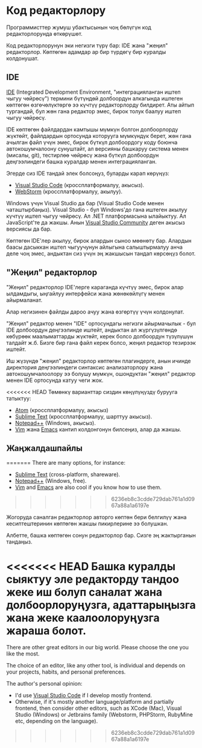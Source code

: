 # Код редакторлору

Программисттер жумуш убактысынын чоң бөлүгүн код редакторлорунда өткөрүшөт.

Код редакторлорунун эки негизги түрү бар: IDE жана "жеңил" редакторлор. Көптөгөн адамдар ар бир түрдөгү бир куралды колдонушат.

## IDE

[IDE](https://en.wikipedia.org/wiki/Integrated_development_environment) (Integrated Development Environment, "интеграцияланган иштеп чыгуу чөйрөсү") термини бүтүндөй долбоордун алкагында иштеген көптөгөн өзгөчөлүктөргө ээ күчтүү редакторлорду билдирет. Аты айтып тургандай, бул жөн гана редактор эмес, бирок толук баалуу иштеп чыгуу чөйрөсү.

IDE көптөгөн файлдардан камтышы мүмкүн болгон долбоорлорду жүктөйт, файлдардын ортосунда которууга мүмкүндүк берет, жөн гана ачылган файл үчүн эмес, бирок бүткүл долбоордогу коду боюнча автокошумчалоону сунуштайт, ал версияны башкаруу система менен (мисалы, git), тестирлөө чөйрөсү жана бүткүл долбоордун деңгээлиндеги башка куралдар менен интеграцияланган.

Эгерде сиз IDE тандай элек болсоңуз, буларды карап көрүңүз:

- [Visual Studio Code](https://code.visualstudio.com/) (кроссплатформалуу, акысыз).
- [WebStorm](https://www.jetbrains.com/webstorm/) (кроссплатформалуу, акылуу).

Windows үчүн Visual Studio да бар (Visual Studio Code менен чаташтырбаңыз). Visual Studio - бул Windows'до гана иштеген акылуу күчтүү иштеп чыгуу чөйрөсү. Ал .NET платформасына ылайыктуу. Ал JavaScript'те да жакшы. Анын [Visual Studio Community](https://www.visualstudio.com/vs/community/) деген акысыз версиясы да бар.

Көптөгөн IDE'лер акылуу, бирок алардын сыноо мөөнөтү бар. Алардын баасы дасыккан иштеп чыгуучунун айлыгына салыштырмалуу анча деле чоң эмес, андыктан сиз үчүн эң жакшысын тандап көрсөңүз болот.

## "Жеңил" редакторлор

"Жеңил" редакторлор IDE'лерге караганда күчтүү эмес, бирок алар ылдамдыгы, ыңгайлуу интерфейси жана жөнөкөйлүгү менен айырмаланат.

Алар негизинен файлды дароо ачуу жана өзгөртүү үчүн колдонулат.

"Жеңил" редактор менен "IDE" ортосундагы негизги айырмачылык - бул IDE долбоордун деңгээлинде иштейт, андыктан ал жүргүзүлгөндө көбүрөөк маалыматтарды жүктөйт, керек болсо долбоордун түзүлүшүн талдайт ж.б. Бизге бир гана файл керек болсо, жеңил редактор тезирээк иштейт.

Иш жүзүндө "жеңил" редакторлор көптөгөн плагиндерге, анын ичинде директория деңгээлиндеги синтаксис анализаторлору жана автокошумчалоолору ээ болушу мүмкүн, ошондуктан "жеңил" редактор менен IDE ортосунда катуу чеги жок.

<<<<<<< HEAD
Төмөнкү варианттар сиздин көңүлүңүздү бурууга татыктуу:
- [Atom](https://atom.io) (кроссплатформалуу, акысыз)
- [Sublime Text](http://www.sublimetext.com) (кроссплатформалуу, шарттуу акысыз).
- [Notepad++](https://notepad-plus-plus.org/) (Windows, акысыз).
- [Vim](http://www.vim.org/) жана [Emacs](https://www.gnu.org/software/emacs/) кантип колдонгонун билсеңиз, алар да жакшы.

## Жаңжалдашпайлы
=======
There are many options, for instance:

- [Sublime Text](https://www.sublimetext.com/) (cross-platform, shareware).
- [Notepad++](https://notepad-plus-plus.org/) (Windows, free).
- [Vim](https://www.vim.org/) and [Emacs](https://www.gnu.org/software/emacs/) are also cool if you know how to use them.
>>>>>>> 6236eb8c3cdde729dab761a1d0967a88a1a6197e

Жогоруда саналган редакторлор авторго көптөн бери белгилүү жана кесиптештеринин көптөгөн жакшы пикирлерине ээ болушкан.

Албетте, башка көптөгөн сонун редакторлор бар. Сизге эң жактырганын тандаңыз.

<<<<<<< HEAD
Башка куралды сыяктуу эле редакторду тандоо жеке иш болуп саналат жана долбоорлоруңузга, адаттарыңызга жана жеке каалоолоруңузга жараша болот.
=======
There are other great editors in our big world. Please choose the one you like the most.

The choice of an editor, like any other tool, is individual and depends on your projects, habits, and personal preferences.

The author's personal opinion:

- I'd use [Visual Studio Code](https://code.visualstudio.com/) if I develop mostly frontend.
- Otherwise, if it's mostly another language/platform and partially frontend, then consider other editors, such as XCode (Mac), Visual Studio (Windows) or Jetbrains family (Webstorm, PHPStorm, RubyMine etc, depending on the language).
>>>>>>> 6236eb8c3cdde729dab761a1d0967a88a1a6197e
